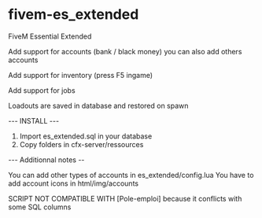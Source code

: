 # fivem-es_extended
FiveM Essential Extended

Add support for accounts (bank / black money) you can also add others accounts

Add support for inventory (press F5 ingame)

Add support for jobs

Loadouts are saved in database and restored on spawn


--- INSTALL ---

1) Import es_extended.sql in your database
2) Copy folders in cfx-server/ressources

--- Additionnal notes --

You can add other types of accounts in es_extended/config.lua
You have to add account icons in html/img/accounts

SCRIPT NOT COMPATIBLE WITH [Pole-emploi] because it conflicts with some SQL columns
